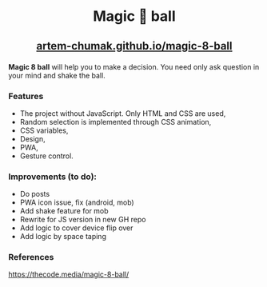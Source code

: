 # <p align="center">Magic 🎱 ball</p>

## <p align="center"><a href="https://artem-chumak.github.io/magic-8-ball/" target="_blank">artem-chumak.github.io/magic-8-ball</a></p>

**Magic 8 ball** will help you to make a decision. You need only ask question in your mind and shake the ball.

### Features

- The project without JavaScript. Only HTML and CSS are used,
- Random selection is implemented through CSS animation,
- CSS variables,
- Design,
- PWA,
- Gesture control.

### Improvements (to do):
- Do posts
- PWA icon issue, fix (android, mob)
- Add shake feature for mob
- Rewrite for JS version in new GH repo
- Add logic to cover device flip over
- Add logic by space taping

### References
https://thecode.media/magic-8-ball/
